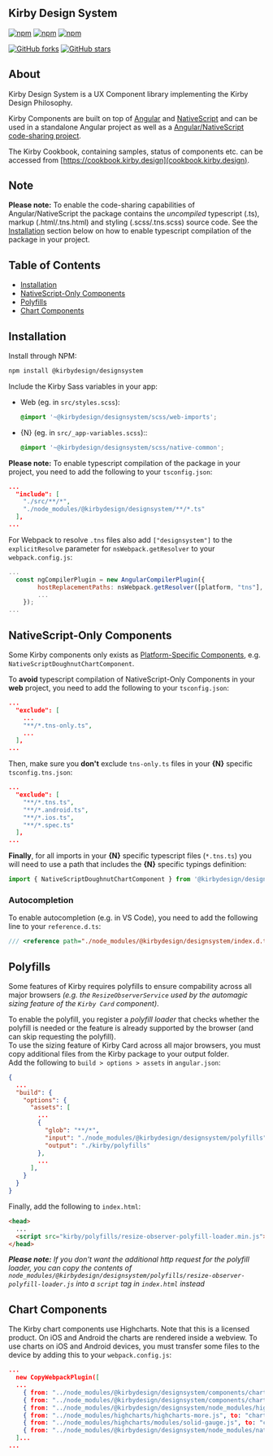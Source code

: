 ## Kirby Design System

<!-- Badges section here. -->
<!-- [![npm](https://img.shields.io/npm/v/@kirbydesign/designsystem/next.svg)][npm-badge-url] -->
[![npm](https://img.shields.io/npm/v/@kirbydesign/designsystem.svg)](https://www.npmjs.com/package/@kirbydesign/designsystem)
[![npm](https://img.shields.io/npm/l/@kirbydesign/designsystem.svg)](https://www.npmjs.com/package/@kirbydesign/designsystem)
[![npm](https://img.shields.io/npm/dm/@kirbydesign/designsystem.svg)](https://www.npmjs.com/package/@kirbydesign/designsystem)

[![GitHub forks](https://img.shields.io/github/forks/kirbydesign/designsystem.svg?style=social&label=Fork)](https://github.com/kirbydesign/designsystem/fork)
[![GitHub stars](https://img.shields.io/github/stars/kirbydesign/designsystem.svg?style=social&label=Star)](https://github.com/kirbydesign/designsystem/stargazers)

## About

Kirby Design System is a UX Component library implementing the Kirby Design Philosophy.
<!-- Read more at: https://kirby.design -->
Kirby Components are built on top of [Angular](https://angular.io) and [NativeScript](https://www.nativescript.org/) and can be used in a standalone Angular project as well as a [Angular/NativeScript code-sharing project](https://docs.nativescript.org/code-sharing/intro).

The Kirby Cookbook, containing samples, status of components etc. can be accessed from [https://cookbook.kirby.design](cookbook.kirby.design).

## Note
**Please note:** To enable the code-sharing capabilities of Angular/NativeScript the package contains the _uncompiled_ typescript (.ts), markup (.html/.tns.html) and styling (.scss/.tns.scss) source code. See the [Installation](#installation) section below on how to enable typescript compilation of the package in your project.

## Table of Contents

* [Installation](#installation)
* [NativeScript-Only Components](#nativescript-only-components)
* [Polyfills](#polyfills)
* [Chart Components](#chart-components)

## Installation

Install through NPM:
```bash
npm install @kirbydesign/designsystem
```

Include the Kirby Sass variables in your app:

* Web (eg. in `src/styles.scss`):
  ```css
  @import '~@kirbydesign/designsystem/scss/web-imports';
  ```
* {N} (eg. in `src/_app-variables.scss`)::
  ```css
  @import '~@kirbydesign/designsystem/scss/native-common';
  ```



**Please note:** To enable typescript compilation of the package in your project, you need to add the following to your `tsconfig.json`:

```json
...
  "include": [
    "./src/**/*",
    "./node_modules/@kirbydesign/designsystem/**/*.ts"
  ],
...
```

For Webpack to resolve `.tns` files also add `["designsystem"]` to the `explicitResolve` parameter for `nsWebpack.getResolver` to your `webpack.config.js`:

```js
...
  const ngCompilerPlugin = new AngularCompilerPlugin({
        hostReplacementPaths: nsWebpack.getResolver([platform, "tns"], ["designsystem"]),
        ...
    });
...
```

## NativeScript-Only Components

Some Kirby components only exists as [Platform-Specific Components](https://docs.nativescript.org/angular/code-sharing/platform-specific-components), e.g. `NativeScriptDoughnutChartComponent`.

To **avoid** typescript compilation of NativeScript-Only Components in your **web** project, you need to add the following to your `tsconfig.json`:

```json
...
  "exclude": [
    ...
    "**/*.tns-only.ts",
    ...
  ],
...
```
Then, make sure you **don't** exclude `tns-only.ts` files in your **{N}** specific `tsconfig.tns.json`:
```json
...
  "exclude": [
    "**/*.tns.ts",
    "**/*.android.ts",
    "**/*.ios.ts",
    "**/*.spec.ts"
  ],
...
```
**Finally**, for all imports in your **{N}** specific typescript files (`*.tns.ts`) you will need to use a path that includes the **{N}** specific typings definition:
```ts
import { NativeScriptDoughnutChartComponent } from '@kirbydesign/designsystem/index.d.tns-only';
```
### Autocompletion
To enable autocompletion (e.g. in VS Code), you need to add the following line to your `reference.d.ts`:
```ts
/// <reference path="./node_modules/@kirbydesign/designsystem/index.d.tns-only.ts" /> Needed for autocompletion and compilation.
```

## Polyfills
Some features of Kirby requires polyfills to ensure compability across all major browsers _(e.g. the `ResizeObserverService` used by the automagic sizing feature of the `Kirby Card` component)_.

To enable the polyfill, you register a _polyfill loader_ that checks whether the polyfill is needed or the feature is already supported by the browser (and can skip requesting the polyfill).  
To use the sizing feature of Kirby Card across all major browsers, you must copy additional files from the Kirby package to your output folder.  
Add the following to `build > options > assets` in `angular.json`:
```json
{
  ...
  "build": {
    "options": {
      "assets": [
        ...
        {
          "glob": "**/*",
          "input": "./node_modules/@kirbydesign/designsystem/polyfills",
          "output": "./kirby/polyfills"
        },
        ...
      ],
    }
  }
}
```
Finally, add the following to `index.html`:
```html
<head>
  ...
  <script src="kirby/polyfills/resize-observer-polyfill-loader.min.js"></script>
</head>
```
_**Please note:** If you don't want the additional http request for the polyfill loader, you can copy the contents of `node_modules/@kirbydesign/designsystem/polyfills/resize-observer-polyfill-loader.js` into a `script` tag in `index.html` instead_

## Chart Components
The Kirby chart components use Highcharts. Note that this is a licensed product. On iOS and Android the charts are rendered inside a webview. To use charts on iOS and Android devices, you must transfer some files to the device by adding this to your `webpack.config.js`:
```json
...
  new CopyWebpackPlugin([
  ...
    { from: "../node_modules/@kirbydesign/designsystem/components/chart/chart.webview.html", to: "chart" },
    { from: "../node_modules/@kirbydesign/designsystem/components/chart/css/styles.css", to: "chart" },
    { from: "../node_modules/@kirbydesign/designsystem/node_modules/highcharts/highcharts.js", to: "chart" },
    { from: "../node_modules/highcharts/highcharts-more.js", to: "chart" },
    { from: "../node_modules/highcharts/modules/solid-gauge.js", to: "chart" },
    { from: "../node_modules/@kirbydesign/designsystem/node_modules/nativescript-webview-interface/www/nativescript-webview-interface.js", to: "chart" }
  ]...
...
```
